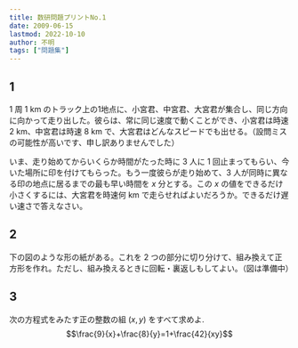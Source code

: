 ```yaml
---
title: 数研問題プリントNo.1
date: 2009-06-15
lastmod: 2022-10-10
author: 不明
tags: ["問題集"]
---
```


## 1

1 周 $1\text{ km}$ のトラック上の1地点に、小宮君、中宮君、大宮君が集合し、同じ方向に向かって走り出した。彼らは、常に同じ速度で動くことができ、小宮君は時速 $2\text{ km}$、中宮君は時速 $8\text{ km}$ で、大宮君はどんなスピードでも出せる。（設問ミスの可能性が高いです、申し訳ありませんでした）

いま、走り始めてからいくらか時間がたった時に 3 人に 1 回止まってもらい、今いた場所に印を付けてもらった。もう一度彼らが走り始めて、3 人が同時に異なる印の地点に居るまでの最も早い時間を $x$ 分とする。この $x$ の値をできるだけ小さくするには、大宮君を時速何 $\text{km}$ で走らせればよいだろうか。できるだけ遅い速さで答えなさい。

## 2

下の図のような形の紙がある。これを 2 つの部分に切り分けて、組み換えて正方形を作れ。ただし、組み換えるときに回転・裏返しもしてよい。（図は準備中）

## 3

次の方程式をみたす正の整数の組 $(x,y)$ をすべて求めよ. $$\frac{9}{x}+\frac{8}{y}=1+\frac{42}{xy}$$